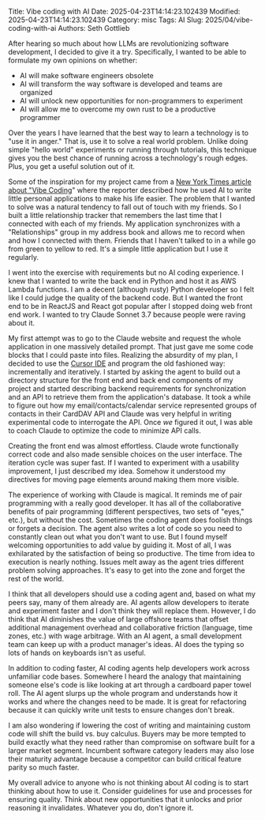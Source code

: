 Title: Vibe coding with AI
Date: 2025-04-23T14:14:23.102439
Modified: 2025-04-23T14:14:23.102439
Category: misc
Tags: AI
Slug: 2025/04/vibe-coding-with-ai
Authors: Seth Gottlieb



After hearing so much about how LLMs are revolutionizing software development, I decided to give it a try. Specifically, I wanted to be able to formulate my own opinions on whether: 

- AI will make software engineers obsolete 
- AI will transform the way software is developed and teams are organized
- AI will unlock new opportunities for non-programmers to experiment
- AI will allow me to overcome my own rust to be a productive programmer

Over the years I have learned that the best way to learn a technology is to "use it in anger." That is,  use it to solve a real world problem. Unlike doing simple "hello world" experiments or running through tutorials, this technique gives you the best chance of running across a technology's rough edges. Plus, you get a useful solution out of it. 

Some of the inspiration for my project came from a [New York Times article about "Vibe Coding](evernote:///view/96464/s2/8b83a401-7c3e-4bb5-a7fe-431f5cd1bfb3/edc0dfb3-76b6-42c2-9234-ce55090e2a7a)" where the reporter described how he used AI to write little personal applications to make his life easier. The problem that I wanted to solve was a natural tendency to fall out of touch with my friends. So I built a little relationship tracker that remembers the last time that I connected with each of my friends. My application synchronizes with a "Relationships" group in my address book and allows me to record when and how I connected with them. Friends that I haven't talked to in a while go from green to yellow to red. It's a simple little application but I use it regularly. 

I went into the exercise with requirements but no AI coding experience. I knew that I wanted to write the back end in Python and host it as AWS Lambda functions. I am a decent (although rusty) Python developer so I felt like I could judge the quality of the backend code. But I wanted the front end to be in ReactJS and React got popular after I stopped doing web front end work. I wanted to try Claude Sonnet 3.7 because people were raving about it. 

My first attempt was to go to the Claude website and request the whole application in one massively detailed prompt. That just gave me some code blocks that I could paste into files. Realizing the absurdity of my plan, I decided to use the [Cursor IDE](https://www.cursor.com/en) and program the old fashioned way: incrementally and iteratively. I started by asking the agent to build out a directory structure for the front end and back end components of my project and started describing backend requirements for synchronization and an API to retrieve them from the application's database. It took a while to figure out how my email/contacts/calendar service represented groups of contacts in their CardDAV API and Claude was very helpful in writing experimental code to interrogate the API. Once *we* figured it out, I was able to coach Claude to optimize the code to minimize API calls. 

Creating the front end was almost effortless. Claude wrote functionally correct code and also made sensible choices on the user interface. The iteration cycle was super fast. If I wanted to experiment with a usability improvement, I just described my idea. Somehow it understood my directives for moving page elements around making them more visible. 

The experience of working with Claude is magical. It reminds me of pair programming with a really good developer. It has all of the collaborative benefits of pair programming (different perspectives, two sets of "eyes," etc.), but without the cost. Sometimes the coding agent does foolish things or forgets a decision. The agent also writes a lot of code so you need to constantly clean out what you don't want to use. But I found myself welcoming opportunities to add value by guiding it. Most of all, I was exhilarated by the satisfaction of being so productive. The time from idea to execution is nearly nothing. Issues melt away as the agent tries different problem solving approaches. It's easy to get into the zone and forget the rest of the world. 

I think that all developers should use a coding agent and, based on what my peers say, many of them already are. AI agents allow developers to iterate and experiment faster and I don't think they will replace them. However, I do think that AI diminishes the value of large offshore teams that offset additional management overhead and collaborative friction (language, time zones, etc.) with wage arbitrage. With an AI agent, a small development team can keep up with a product manager's ideas. AI does the typing so lots of hands on keyboards isn't as useful. 

In addition to coding faster, AI coding agents help developers work across unfamiliar code bases. Somewhere I heard the analogy that maintaining someone else's code is like looking at art through a cardboard paper towel roll. The AI agent slurps up the whole program and understands how it works and where the changes need to be made. It is great for refactoring because it can quickly write unit tests to ensure changes don't break. 

I am also wondering if lowering the cost of writing and maintaining custom code will shift the build vs. buy calculus. Buyers may be more tempted to build exactly what they need rather than compromise on software built for a larger market segment. Incumbent software category leaders may also lose their maturity advantage because a competitor can build critical feature parity so much faster. 

My overall advice to anyone who is not thinking about AI coding is to start thinking about how to use it. Consider guidelines for use and processes for ensuring quality. Think about new opportunities that it unlocks and prior reasoning it invalidates. Whatever you do, don't ignore it. 
